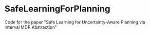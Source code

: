 # SafeLearningForPlanning
Code for the paper "Safe Learning for Uncertainty-Aware Planning via Interval MDP Abstraction"
